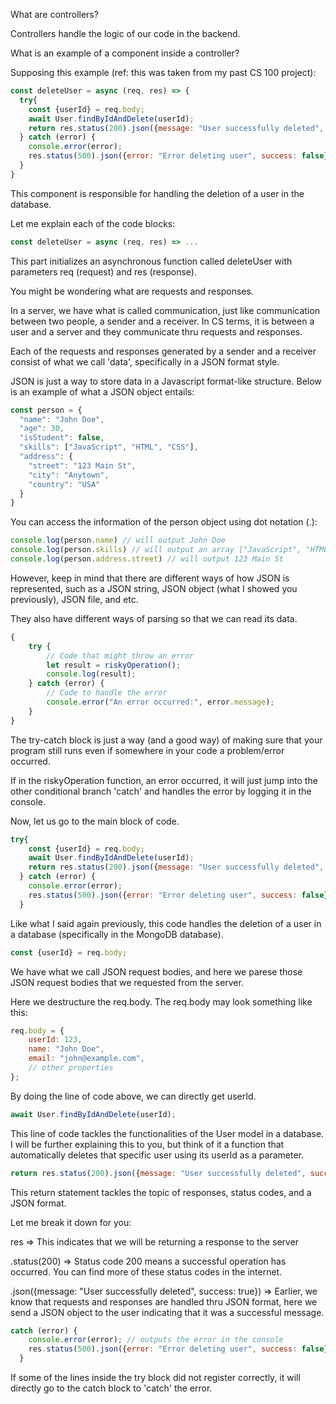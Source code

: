 What are controllers?

Controllers handle the logic of our code in the backend. 

What is an example of a component inside a controller?

Supposing this example (ref: this was taken from my past CS 100 project):

```js
const deleteUser = async (req, res) => {
  try{
    const {userId} = req.body;
    await User.findByIdAndDelete(userId);
    return res.status(200).json({message: "User successfully deleted", success: true});
  } catch (error) {
    console.error(error);
    res.status(500).json({error: "Error deleting user", success: false});
  }
}
```

This component is responsible for handling the deletion of a user in the database.

Let me explain each of the code blocks:

```js
const deleteUser = async (req, res) => ...
```

This part initializes an asynchronous function called deleteUser with parameters req (request) and res (response).

You might be wondering what are requests and responses.

In a server, we have what is called communication, just like communication between two people, a sender and a receiver. 
In CS terms, it is between a user and a server and they communicate thru requests and responses.

Each of the requests and responses generated by a sender and a receiver consist of what we call 'data', specifically in a JSON format style.

JSON is just a way to store data in a Javascript format-like structure. Below is an example of what a JSON object entails:

```js
const person = {
  "name": "John Doe",
  "age": 30,
  "isStudent": false,
  "skills": ["JavaScript", "HTML", "CSS"],
  "address": {
    "street": "123 Main St",
    "city": "Anytown",
    "country": "USA"
  }
}
```

You can access the information of the person object using dot notation (.):
```js
console.log(person.name) // will output John Doe
console.log(person.skills) // will output an array ["JavaScript", "HTML", "CSS"]
console.log(person.address.street) // will output 123 Main St
```
However, keep in mind that there are different ways of how JSON is represented, such as a JSON string, JSON object (what I showed you previously), JSON file, and etc.

They also have different ways of parsing so that we can read its data.


```js
{
    try {
        // Code that might throw an error
        let result = riskyOperation();
        console.log(result);
    } catch (error) {
        // Code to handle the error
        console.error("An error occurred:", error.message);
    }
}
```

The try-catch block is just a way (and a good way) of making sure that your program still runs even if somewhere in your code a problem/error occurred.

If in the riskyOperation function, an error occurred, it will just jump into the other conditional branch 'catch' and handles the error by logging it in the console.

Now, let us go to the main block of code.

```js
try{
    const {userId} = req.body;
    await User.findByIdAndDelete(userId);
    return res.status(200).json({message: "User successfully deleted", success: true});
  } catch (error) {
    console.error(error);
    res.status(500).json({error: "Error deleting user", success: false});
  }
```

Like what I said again previously, this code handles the deletion of a user in a database (specifically in the MongoDB database).

```js
const {userId} = req.body;
```

We have what we call JSON request bodies, and here we parese those JSON request bodies that we requested from the server.

Here we destructure the req.body. The req.body may look something like this:

```js
req.body = {
    userId: 123,
    name: "John Doe",
    email: "john@example.com",
    // other properties
};
```

By doing the line of code above, we can directly get userId.

```js
await User.findByIdAndDelete(userId);
```

This line of code tackles the functionalities of the User model in a database. I will be further explaining this to you, but think of it a function that automatically deletes that specific user using its userId as a parameter.

```js
return res.status(200).json({message: "User successfully deleted", success: true});
```

This return statement tackles the topic of responses, status codes, and a JSON format.

Let me break it down for you:

res => This indicates that we will be returning a response to the server

.status(200) => Status code 200 means a successful operation has occurred. You can find more of these status codes in the internet.

.json({message: "User successfully deleted", success: true}) => Earlier, we know that requests and responses are handled thru JSON format, here we send a JSON object to the user indicating that it was a successful message.

```js
catch (error) {
    console.error(error); // outputs the error in the console
    res.status(500).json({error: "Error deleting user", success: false}); // sends a response to the user that there was an error in deleting the user (probably the user does not exist in the database perhaps)
  }
```

If some of the lines inside the try block did not register correctly, it will directly go to the catch block to 'catch' the error.












